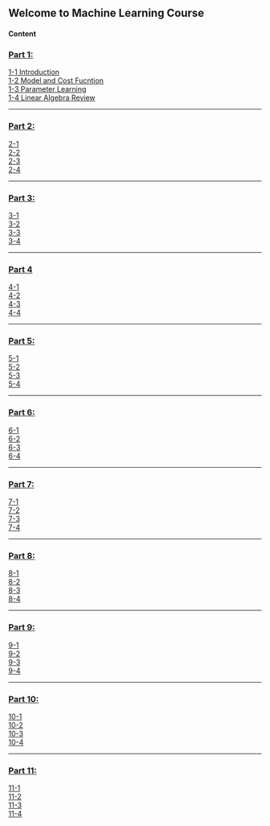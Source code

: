 ## Welcome to Machine Learning Course

#### Content

### [Part 1:](SRC/Part1)  
[1-1 Introduction](SRC/Part1/README.md#1-1-Introduction)  
[1-2 Model and Cost Fucntion](SRC/Part1/README.md#1-2-Model-and-Cost-Fucntion)  
[1-3 Parameter Learning](SRC/Part1/README.md#1-3-Parameter-Learning)  
[1-4 Linear Algebra Review](SRC/Part1/README.md#1-4-Linear-Algebra-Review)  

---
### [Part 2:](SRC/Part2)  
[2-1 ]()  
[2-2 ]()  
[2-3 ]()  
[2-4 ]()   

---	
### [Part 3:](SRC/Part3)  
[3-1 ]()  
[3-2 ]()  
[3-3 ]()  
[3-4 ]()   

---	 
### [Part 4](SRC/Part4)
[4-1 ]()  
[4-2 ]()  
[4-3 ]()  
[4-4 ]()    

---	
### [Part 5:](SRC/Part5)  
[5-1 ]()  
[5-2 ]()  
[5-3 ]()  
[5-4 ]()     

---	
### [Part 6:](SRC/Part6)  
[6-1 ]()   
[6-2 ]()  
[6-3 ]()  
[6-4 ]()     

---
### [Part 7:](SRC/Part7)  
[7-1 ]()  
[7-2 ]()  
[7-3 ]()  
[7-4 ]()     

---
### [Part 8:](SRC/Part8)  
[8-1 ]()  
[8-2 ]()  
[8-3 ]()  
[8-4 ]()   

---		
### [Part 9:](SRC/Part9)  
[9-1 ]()  
[9-2 ]()  
[9-3 ]()  
[9-4 ]()   

---	
### [Part 10:](SRC/Part10)  
[10-1 ]()  
[10-2 ]()  
[10-3 ]()  
[10-4 ]()   

---	
### [Part 11:](SRC/Part11/Untitled8.ipynb)  
[11-1 ]()  
[11-2 ]()  
[11-3 ]()  
[11-4 ]()   
